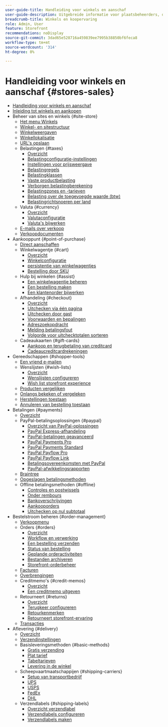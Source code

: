 ```yaml
---
user-guide-title: Handleiding voor winkels en aanschaf
user-guide-description: Uitgebreide informatie voor plaatsbeheerders, de agenten van de klantendienst, en verkoopmanagers die in Adobe Commerce en Magento Open Source werken.
breadcrumb-title: Winkels en koopervaring
role: Admin, User
feature: Storefront
recommendations: noDisplay
source-git-commit: 3dad65e528716a459839ee7995b38850bf6feca8
workflow-type: tm+mt
source-wordcount: '314'
ht-degree: 0%

---
```



# Handleiding voor winkels en aanschaf {#stores-sales}

+ [Handleiding voor winkels en aanschaf](guide-overview.md)
+ [Inleiding tot winkels en aankopen](introduction.md)
+ Beheer van sites en winkels {#site-store}
   + [Het menu Winkels](stores-menu.md)
   + [Winkel- en sitestructuur](stores.md)
   + [Winkelweergaven](store-views.md)
   + [Winkellokalisatie](store-localize.md)
   + [URL&#39;s opslaan](store-urls.md)
   + Belastingen {#taxes}
      + [Overzicht](taxes.md)
      + [Belastingconfiguratie-instellingen](tax-settings-general.md)
      + [Instellingen voor prijsweergave](display-settings.md)
      + [Belastingregels](tax-rules.md)
      + [Belastingklassen](tax-class.md)
      + [Vaste productbelasting](fixed-product-tax.md)
      + [Verborgen belastingberekening](hidden-tax-calculation.md)
      + [Belastingzones en -tarieven](tax-zones-rates.md)
      + [Belasting over de toegevoegde waarde (btw)](vat.md)
      + [Belastingrichtsnoeren per land](international-tax-guidelines.md)
   + Valuta {#currency}
      + [Overzicht](currency.md)
      + [Valutaconfiguratie](currency-configuration.md)
      + [Valuta&#39;s bijwerken](currency-update.md)
   + [E-mails over verkoop](sales-email.md)
   + [Verkoopdocumenten](sales-documents.md)
+ Aankooppunt {#point-of-purchase}
   + [Direct aanschaffen](checkout-instant-purchase.md)
   + Winkelwagentje {#cart}
      + [Overzicht](cart.md)
      + [Winkelconfiguratie](cart-configuration.md)
      + [persistentie van winkelwagentjes](cart-persistent.md)
      + [Bestelling door SKU](order-by-sku.md)
   + Hulp bij winkelen {#assist}
      + [Een winkelwagentje beheren](shopping-assisted-cart-manage.md)
      + [Een bestelling maken](customer-account-create-order.md)
      + [Een klantenorder bijwerken](order-update.md)
   + Afhandeling {#checkout}
      + [Overzicht](checkout-process.md)
      + [Uitchecken via één pagina](checkout-one-page.md)
      + [Uitchecken door gast](checkout-guest.md)
      + [Voorwaarden en bepalingen](terms-and-conditions.md)
      + [Adreszoekopdracht](checkout-address-search.md)
      + [Melding betalingsfout](checkout-payment-failed-emails.md)
      + [Volgorde voor uitchecktotalen sorteren](checkout-totals-sort-order.md)
   + Cadeaukaarten {#gift-cards}
      + [Aankoop en terugbetaling van creditcard](product-gift-card-workflow.md)
      + [Cadeaucreditcardrekeningen](product-gift-card-accounts.md)
+ Gereedschappen {#shopper-tools}
   + [Een vriend e-mailen](email-a-friend.md)
   + Wenslijsten {#wish-lists}
      + [Overzicht](wishlists.md)
      + [Wenslijsten configureren](wishlist-configuration.md)
      + [Wish list storefront experience](wishlist-storefront.md)
   + [Producten vergelijken](product-compare.md)
   + [Onlangs bekeken of vergeleken](products-viewed-compared.md)
   + [Herstellingen toestaan](reorders-allow.md)
   + [Annuleren van bestelling toestaan](cancel-allow.md)
+ Betalingen {#payments}
   + [Overzicht](payments.md)
   + PayPal-betalingsoplossingen {#paypal}
      + [Overzicht van PayPal-oplossingen](paypal.md)
      + [PayPal Express-afhandeling](paypal-express-checkout.md)
      + [PayPal-betalingen geavanceerd](paypal-payments-advanced.md)
      + [PayPal Payments Pro](paypal-payments-pro.md)
      + [PayPal Payments Standard](paypal-payments-standard.md)
      + [PayPal Payflow Pro](paypal-payflow-pro.md)
      + [PayPal Payflow Link](paypal-payflow-link.md)
      + [Betalingsovereenkomsten met PayPal](paypal-billing-agreements.md)
      + [PayPal-afwikkelingsrapporten](paypal-settlement-reports.md)
   + [Braintree](braintree.md)
   + [Opgeslagen betalingsmethoden](stored-payment-methods.md)
   + Offline betalingsmethoden {#offline}
      + [Controles en postwissels](check-money-order.md)
      + [Onder rembours](cash-on-delivery.md)
      + [Bankoverschrijvingen](bank-transfer.md)
      + [Aankooporders](purchase-order.md)
      + [Uitchecken op nul subtotaal](zero-subtotal-checkout.md)
+ Bestelstroom beheren {#order-management}
   + [Verkoopmenu](sales-menu.md)
   + Orders {#orders}
      + [Overzicht](orders.md)
      + [Workflow en verwerking](order-processing.md)
      + [Een bestelling verzenden](order-ship.md)
      + [Status van bestelling](order-status.md)
      + [Geplande orderactiviteiten](order-scheduled-operations.md)
      + [Bestanden archiveren](order-archive.md)
      + [Storefront-orderbeheer](orders-storefront.md)
   + [Facturen](invoices.md)
   + [Overbrengingen](shipments.md)
   + Creditmemo&#39;s {#credit-memos}
      + [Overzicht](credit-memos.md)
      + [Een creditmemo uitgeven](credit-memo-create.md)
   + Retourneert {#returns}
      + [Overzicht](returns.md)
      + [Terugkeer configureren](rma-configure.md)
      + [Retourkenmerken](attributes-returns.md)
      + [Retourneert storefront-ervaring](rma-customer-experience.md)
   + [Transacties](transactions.md)
+ Aflevering {#delivery}
   + [Overzicht](delivery.md)
   + [Verzendinstellingen](shipping-settings.md)
   + Basisleveringsmethoden {#basic-methods}
      + [Gratis verzending](shipping-free.md)
      + [Plat tarief](shipping-flat-rate.md)
      + [Tabeltarieven](shipping-table-rate.md)
      + [Levering in de winkel](shipping-in-store-delivery.md)
   + Scheepvaartmaatschappijen {#shipping-carriers}
      + [Setup van transportbedrijf](carriers.md)
      + [UPS](ups.md)
      + [USPS](usps.md)
      + [FedEx](fedex.md)
      + [DHL](dhl.md)
   + Verzendlabels {#shipping-labels}
      + [Overzicht verzendlabel](shipping-labels.md)
      + [Verzendlabels configureren](shipping-label-configure.md)
      + [Verzendlabels maken](shipping-label-create.md)
